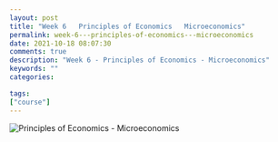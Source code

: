```yaml
---
layout: post
title: "Week 6   Principles of Economics   Microeconomics"
permalink: week-6---principles-of-economics---microeconomics
date: 2021-10-18 08:07:30
comments: true
description: "Week 6 - Principles of Economics - Microeconomics"
keywords: ""
categories:

tags:
["course"]
---
```

![Principles of Economics - Microeconomics](/images/microeconomics-course.png)
